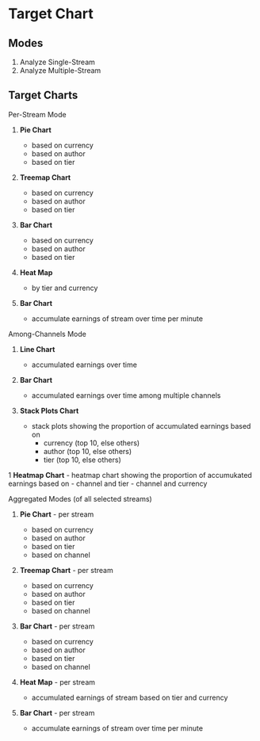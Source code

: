 # Target Chart 

## Modes 
1. Analyze Single-Stream
2. Analyze Multiple-Stream

## Target Charts 

Per-Stream Mode
1. **Pie Chart** 
    - based on currency
    - based on author 
    - based on tier

1. **Treemap Chart**
    - based on currency
    - based on author 
    - based on tier

1. **Bar Chart**  
    - based on currency
    - based on author 
    - based on tier

1. **Heat Map**
    - by tier and currency

1. **Bar Chart** 
    - accumulate earnings of stream over time per minute

Among-Channels Mode
1. **Line Chart** 
    - accumulated earnings over time

1. **Bar Chart** 
    - accumulated earnings over time among multiple channels

1. **Stack Plots Chart** 
    - stack plots showing the proportion of accumulated earnings based on 
        - currency (top 10, else others)
        - author (top 10, else others)
        - tier (top 10, else others)

1 **Heatmap Chart**
    - heatmap chart showing the proportion of accumukated earnings based on
        - channel and tier 
        - channel and currency 
    
Aggregated Modes (of all selected streams)
1. **Pie Chart** - per stream 
    - based on currency
    - based on author 
    - based on tier
    - based on channel

1. **Treemap Chart** - per stream 
    - based on currency
    - based on author 
    - based on tier 
    - based on channel

1. **Bar Chart** - per stream 
    - based on currency
    - based on author 
    - based on tier
    - based on channel

1. **Heat Map** - per stream 
    - accumulated earnings of stream based on tier and currency

1. **Bar Chart** - per stream
    - accumulate earnings of stream over time per minute
